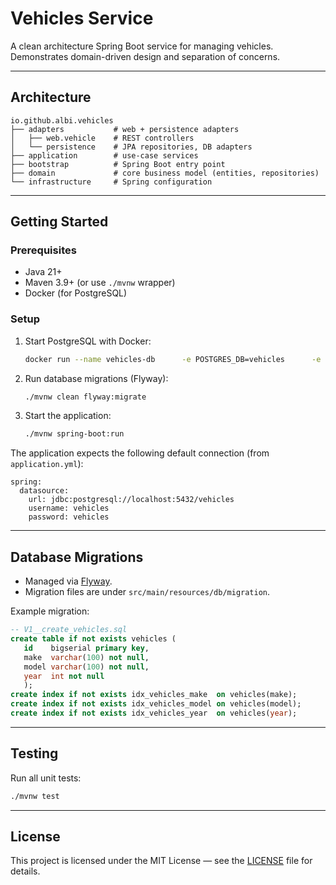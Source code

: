 # Vehicles Service

A clean architecture Spring Boot service for managing vehicles. Demonstrates domain-driven design and separation of concerns.

---

## Architecture

```
io.github.albi.vehicles
├── adapters           # web + persistence adapters
│   ├── web.vehicle    # REST controllers
│   └── persistence    # JPA repositories, DB adapters
├── application        # use-case services
├── bootstrap          # Spring Boot entry point
├── domain             # core business model (entities, repositories)
└── infrastructure     # Spring configuration
```

---

## Getting Started

### Prerequisites
- Java 21+
- Maven 3.9+ (or use `./mvnw` wrapper)
- Docker (for PostgreSQL)

### Setup

1. Start PostgreSQL with Docker:
   ```bash
   docker run --name vehicles-db      -e POSTGRES_DB=vehicles      -e POSTGRES_USER=vehicles      -e POSTGRES_PASSWORD=vehicles      -p 5432:5432 -d postgres:16
   ```

2. Run database migrations (Flyway):
   ```bash
   ./mvnw clean flyway:migrate
   ```

3. Start the application:
   ```bash
   ./mvnw spring-boot:run
   ```

The application expects the following default connection (from `application.yml`):
```
spring:
  datasource:
    url: jdbc:postgresql://localhost:5432/vehicles
    username: vehicles
    password: vehicles
```

---

## Database Migrations

- Managed via [Flyway](https://flywaydb.org/).
- Migration files are under `src/main/resources/db/migration`.

Example migration:

```sql
-- V1__create_vehicles.sql
create table if not exists vehicles (
   id    bigserial primary key,
   make  varchar(100) not null,
   model varchar(100) not null,
   year  int not null
   );
create index if not exists idx_vehicles_make  on vehicles(make);
create index if not exists idx_vehicles_model on vehicles(model);
create index if not exists idx_vehicles_year  on vehicles(year);
```

---

## Testing

Run all unit tests:

```bash
./mvnw test
```

---

## License

This project is licensed under the MIT License — see the [LICENSE](LICENSE) file for details.
